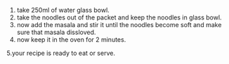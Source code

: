 1. take 250ml of water glass bowl.
2. take the noodles out of the packet and keep the noodles in glass bowl.
3. now add the masala and stir it until the noodles become soft and make sure that masala dissloved.
4. now keep it in the oven for 2 minutes.

5.your recipe is ready to eat or serve.
